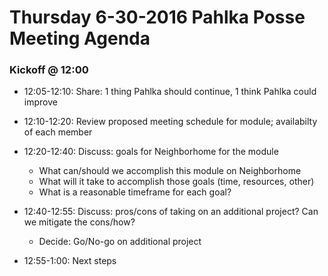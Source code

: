 # Thursday 6-30-2016 Pahlka Posse Meeting Agenda

### Kickoff @ 12:00

 * 12:05-12:10:  Share: 1 thing Pahlka should continue, 1 think Pahlka could improve   

 * 12:10-12:20:  Review proposed meeting schedule for module; availabilty of each member

 * 12:20-12:40:  Discuss: goals for Neighborhome for the module

     * What can/should we accomplish this module on Neighborhome
     * What will it take to accomplish those goals (time, resources, other)
     * What is a reasonable timeframe for each goal?

* 12:40-12:55: Discuss: pros/cons of taking on an additional project?  Can we mitigate the cons/how?

    * Decide: Go/No-go on additional project


 * 12:55-1:00:  Next steps
